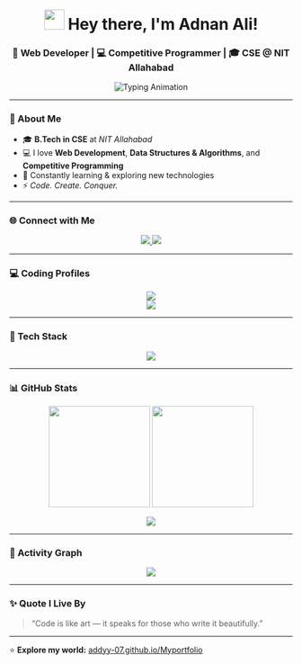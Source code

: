 <!-- Profile Header -->
<h1 align="center">
  <img src="https://emojis.slackmojis.com/emojis/images/1643514718/39083/wave-hello.gif?1643514718" width="36" /> 
  Hey there, I'm <b>Adnan Ali</b>!
</h1>

<h3 align="center">🚀 Web Developer | 💻 Competitive Programmer | 🎓 CSE @ NIT Allahabad</h3>

<p align="center">
  <img src="https://readme-typing-svg.herokuapp.com?font=Fira+Code&duration=2500&pause=800&color=00FFFF&center=true&vCenter=true&width=550&lines=Full+Stack+Web+Developer;DSA+%26+Competitive+Programming+Enthusiast;Turning+Ideas+Into+Interactive+Experiences;Lifelong+Learner+%26+Tech+Explorer" alt="Typing Animation" />
</p>

---

### 🧠 About Me
- 🎓 **B.Tech in CSE** at *NIT Allahabad*  
- 💻 I love **Web Development**, **Data Structures & Algorithms**, and **Competitive Programming**  
- 🚀 Constantly learning & exploring new technologies  
- ⚡ *Code. Create. Conquer.*

---

### 🌐 Connect with Me
<p align="center">
  <a href="https://www.linkedin.com/in/adnan-ali-499504229" target="_blank">
    <img src="https://img.shields.io/badge/LinkedIn-0A66C2?style=for-the-badge&logo=linkedin&logoColor=white" />
  </a>
  <a href="https://addyy-07.github.io/Myportfolio/" target="_blank">
    <img src="https://img.shields.io/badge/Portfolio-000000?style=for-the-badge&logo=react&logoColor=white" />
  </a>
</p>

---

### 💻 Coding Profiles
<p align="center">
  <a href="https://leetcode.com/u/Adna9_ali/" target="_blank">
    <img src="https://img.shields.io/badge/LeetCode-FFA116?style=for-the-badge&logo=leetcode&logoColor=white" />
  </a>
  <br/>
  <a href="https://www.codechef.com/users/cosmos_estas" target="_blank">
    <img src="https://img.shields.io/badge/CodeChef-5B4638?style=for-the-badge&logo=codechef&logoColor=white" />
  </a>
</p>

---

### 🧰 Tech Stack
<p align="center">
  <img src="https://skillicons.dev/icons?i=cpp,html,css,js,react,nodejs,express,mongodb,git,github,vscode" />
</p>

---

### 📊 GitHub Stats
<p align="center">
  <img src="https://github-readme-stats.vercel.app/api?username=Addyy-07&show_icons=true&theme=tokyonight" height="180em"/>
  <img src="https://github-readme-streak-stats.herokuapp.com/?user=Addyy-07&theme=tokyonight" height="180em"/>
</p>

<p align="center">
  <img src="https://github-readme-stats.vercel.app/api/top-langs/?username=Addyy-07&layout=compact&theme=tokyonight" />
</p>

---

### 🌟 Activity Graph
<p align="center">
  <img src="https://github-readme-activity-graph.vercel.app/graph?username=Addyy-07&theme=tokyo-night" />
</p>

---

### ✨ Quote I Live By
> “Code is like art — it speaks for those who write it beautifully.”

---

⭐ **Explore my world:** [addyy-07.github.io/Myportfolio](https://addyy-07.github.io/Myportfolio/)

